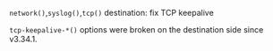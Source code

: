 `network()`,`syslog()`,`tcp()` destination: fix TCP keepalive

`tcp-keepalive-*()` options were broken on the destination side since v3.34.1.
